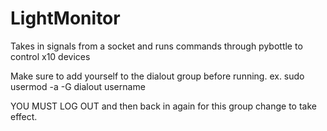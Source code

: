 LightMonitor
============

Takes in signals from a socket and runs commands through pybottle to control x10 devices

Make sure to add yourself to the dialout group before running.
ex.
    sudo usermod -a -G dialout username

YOU MUST LOG OUT and then back in again for this group change to take effect.

